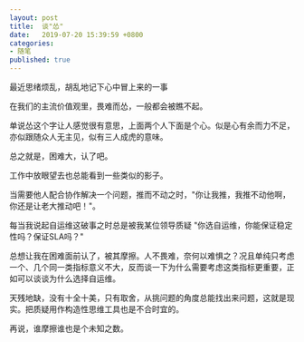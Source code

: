 ```yaml
---
layout: post
title:  谈"怂" 
date:   2019-07-20 15:39:59 +0800
categories:
- 随笔
published: true
---
```

最近思绪烦乱，胡乱地记下心中冒上来的一事

在我们的主流价值观里，畏难而怂，一般都会被瞧不起。

单说怂这个字让人感觉很有意思，上面两个人下面是个心。似是心有余而力不足，亦似跟随众人无主见，似有三人成虎的意味。

总之就是，困难大，认了吧。

工作中放眼望去也总能看到一些类似的影子。

当需要他人配合协作解决一个问题，推而不动之时，"你让我推，我推不动他啊，你还是让老大推动吧！"。

每当我说起自运维这破事之时总是被我某位领导质疑 "你选自运维，你能保证稳定性吗？保证SLA吗？"

总想让我在困难面前认了，被其摩擦。人不畏难，奈何以难惧之？况且单纯只考虑一个、几个同一类指标意义不大，反而谈一下为什么需要考虑这类指标更重要，正如可以谈谈为什么选择自运维。

天残地缺，没有十全十美，只有取舍，从挑问题的角度总能找出来问题，这就是现实。把质疑用作构造性思维工具也是不合时宜的。

再说，谁摩擦谁也是个未知之数。
